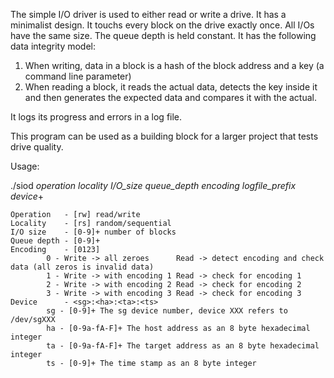 The simple I/O driver is used to either read or write a drive. It has a 
minimalist design. It touchs every block on the drive exactly once. All I/Os
have the same size. The queue depth is held constant. It has the following data
integrity model:
1. When writing, data in a block is a hash of the block address and a key (a command line parameter)
1. When reading a block, it reads the actual data, detects the key inside it and then generates the expected data and compares it with the actual.


It logs its progress and errors in a log file.

This program can be used as a building block for a larger project that tests
drive quality.

Usage:

./siod *operation* *locality* *I/O_size* *queue_depth* *encoding* *logfile_prefix* *device*+

	Operation   - [rw] read/write
	Locality    - [rs] random/sequential
	I/O size    - [0-9]+ number of blocks
	Queue depth - [0-9]+ 
	Encoding    - [0123]
			0 - Write -> all zeroes      Read -> detect encoding and check data (all zeros is invalid data)
			1 - Write -> with encoding 1 Read -> check for encoding 1
			2 - Write -> with encoding 2 Read -> check for encoding 2
			3 - Write -> with encoding 3 Read -> check for encoding 3
	Device      - <sg>:<ha>:<ta>:<ts>
			sg - [0-9]+ The sg device number, device XXX refers to /dev/sgXXX
			ha - [0-9a-fA-F]+ The host address as an 8 byte hexadecimal integer
			ta - [0-9a-fA-F]+ The target address as an 8 byte hexadecimal integer
			ts - [0-9]+ The time stamp as an 8 byte integer
